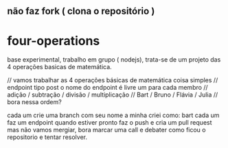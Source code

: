 ## não faz fork ( clona o repositório )

# four-operations
base experimental, trabalho em grupo ( nodejs), trata-se de um projeto das 4 operações basicas de matemática.

// vamos trabalhar as 4 operações básicas de matemática coisa simples
// endpoint tipo post o nome do endpoint é livre um para cada membro
// adição / subtração / divisão / multiplicação
// Bart   /   Bruno   / Flávia  / Julia 
// bora nessa ordem?  

cada um crie uma branch com seu nome
a minha criei como: bart
cada um faz um endpoint 
quando estiver pronto faz o push e cria um pull request mas não vamos mergiar, 
bora marcar uma call e debater como ficou o repositorio e tentar resolver.


